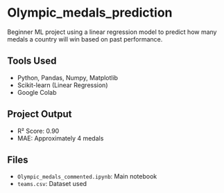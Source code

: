 # Olympic_medals_prediction
Beginner ML project using a linear regression model to predict how many medals a country will win based on past performance.

## Tools Used
- Python, Pandas, Numpy, Matplotlib
- Scikit-learn (Linear Regression)
- Google Colab

## Project Output
- R² Score: 0.90 
- MAE:  Approximately 4 medals

## Files
- `Olympic_medals_commented.ipynb`: Main notebook
- `teams.csv`: Dataset used

